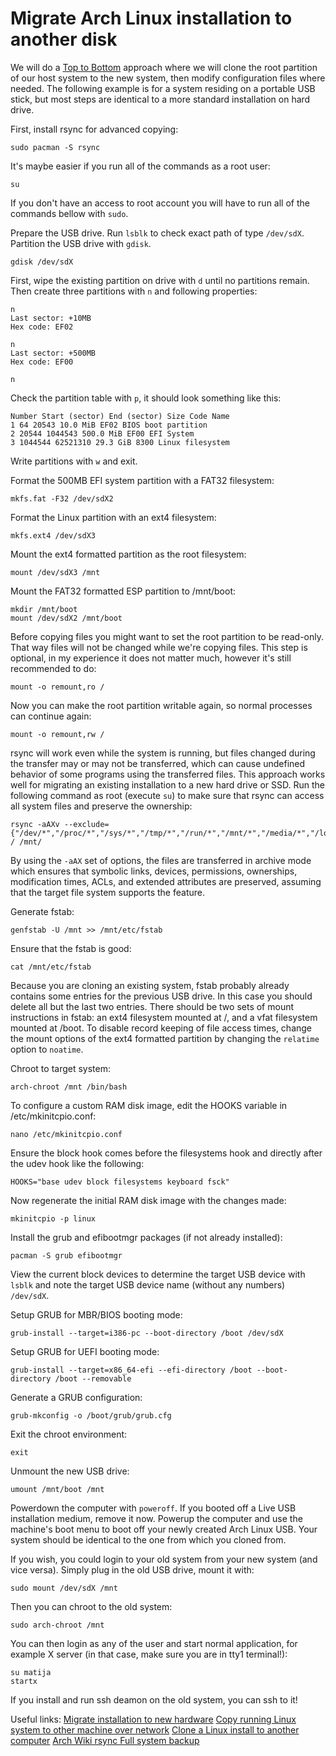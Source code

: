 # Migrate Arch Linux installation to another disk

We will do a [Top to Bottom](https://wiki.archlinux.org/index.php/migrate_installation_to_new_hardware) approach where we will clone the root partition of our host system to the new system, then modify configuration files where needed. The following example is for a system residing on a portable USB stick, but most steps are identical to a more standard installation on hard drive. 

First, install rsync for advanced copying:
```
sudo pacman -S rsync
```

It's maybe easier if you run all of the commands as a root user:
```
su
```

If you don't have an access to root account you will have to run all of the commands bellow with `sudo`.

Prepare the USB drive. Run `lsblk` to check exact path of type `/dev/sdX`. Partition the USB drive with `gdisk`.
```
gdisk /dev/sdX
```

First, wipe the existing partition on drive with `d` until no partitions remain. Then create three partitions with `n` and following properties:
```
n
Last sector: +10MB
Hex code: EF02

n
Last sector: +500MB
Hex code: EF00

n
```

Check the partition table with `p`, it should look something like this:
```
Number Start (sector) End (sector) Size Code Name 
1 64 20543 10.0 MiB EF02 BIOS boot partition 
2 20544 1044543 500.0 MiB EF00 EFI System 
3 1044544 62521310 29.3 GiB 8300 Linux filesystem
```

Write partitions with `w` and exit.

Format the 500MB EFI system partition with a FAT32 filesystem:
```
mkfs.fat -F32 /dev/sdX2
```

Format the Linux partition with an ext4 filesystem:
```
mkfs.ext4 /dev/sdX3
```

Mount the ext4 formatted partition as the root filesystem:
```
mount /dev/sdX3 /mnt
```

Mount the FAT32 formatted ESP partition to /mnt/boot:
```
mkdir /mnt/boot
mount /dev/sdX2 /mnt/boot
```

Before copying files you might want to set the root partition to be read-only. That way files will not be changed while we're copying files. This step is optional, in my experience it does not matter much, however it's still recommended to do:
```
mount -o remount,ro /
```

Now you can make the root partition writable again, so normal processes can continue again:
```
mount -o remount,rw /
```

rsync will work even while the system is running, but files changed during the transfer may or may not be transferred, which can cause undefined behavior of some programs using the transferred files. This approach works well for migrating an existing installation to a new hard drive or SSD. Run the following command as root (execute `su`) to make sure that rsync can access all system files and preserve the ownership:
```
rsync -aAXv --exclude={"/dev/*","/proc/*","/sys/*","/tmp/*","/run/*","/mnt/*","/media/*","/lost+found"} / /mnt/
```

By using the `-aAX` set of options, the files are transferred in archive mode which ensures that symbolic links, devices, permissions, ownerships, modification times, ACLs, and extended attributes are preserved, assuming that the target file system supports the feature. 

Generate fstab:
```
genfstab -U /mnt >> /mnt/etc/fstab
```

Ensure that the fstab is good:
```
cat /mnt/etc/fstab
```

Because you are cloning an existing system, fstab probably already contains some entries for the previous USB drive. In this case you should delete all but the last two entries. There should be two sets of mount instructions in fstab: an ext4 filesystem mounted at /, and a vfat filesystem mounted at /boot. To disable record keeping of file access times, change the mount options of the ext4 formatted partition
by changing the `relatime` option to `noatime`.

Chroot to target system:
```
arch-chroot /mnt /bin/bash
```

To configure a custom RAM disk image, edit the HOOKS variable in /etc/mkinitcpio.conf:
```
nano /etc/mkinitcpio.conf
```

Ensure the block hook comes before the filesystems hook and directly after the udev hook like the following:
```
HOOKS="base udev block filesystems keyboard fsck"
```

Now regenerate the initial RAM disk image with the changes made:
```
mkinitcpio -p linux
```

Install the grub and efibootmgr packages (if not already installed):
```
pacman -S grub efibootmgr
```

View the current block devices to determine the target USB device with `lsblk` and note the target USB device name (without any numbers) `/dev/sdX`.

Setup GRUB for MBR/BIOS booting mode:
```
grub-install --target=i386-pc --boot-directory /boot /dev/sdX
```

Setup GRUB for UEFI booting mode:
```
grub-install --target=x86_64-efi --efi-directory /boot --boot-directory /boot --removable
```

Generate a GRUB configuration:
```
grub-mkconfig -o /boot/grub/grub.cfg
```

Exit the chroot environment:
```
exit
```

Unmount the new USB drive:
```
umount /mnt/boot /mnt
```

Powerdown the computer with `poweroff`. If you booted off a Live USB installation medium, remove it now. Powerup the computer and use the machine's boot menu to boot off your newly created Arch Linux USB. Your system should be identical to the one from which you cloned from.

If you wish, you could login to your old system from your new system (and vice versa). Simply plug in the old USB drive, mount it with:
```
sudo mount /dev/sdX /mnt
```

Then you can chroot to the old system:
```
sudo arch-chroot /mnt
```

You can then login as any of the user and start normal application, for example X server (in that case, make sure you are in tty1 terminal!):
```
su matija
startx
```

If you install and run ssh deamon on the old system, you can ssh to it!

Useful links:
[Migrate installation to new hardware](https://wiki.archlinux.org/index.php/migrate_installation_to_new_hardware)
[Copy running Linux system to other machine over network](https://softwarebakery.com/copy-linux-systems-over-network)
[Clone a Linux install to another computer](http://positon.org/clone-a-linux-system-install-to-another-computer)
[Arch Wiki rsync Full system backup](https://wiki.archlinux.org/index.php/rsync#Full_system_backup)

